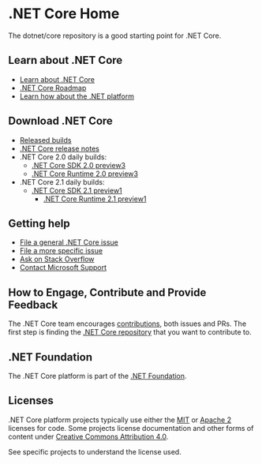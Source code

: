 ﻿# .NET Core Home

The dotnet/core repository is a good starting point for .NET Core. 

## Learn about .NET Core 

* [Learn about .NET Core](https://docs.microsoft.com/dotnet/core)
* [.NET Core Roadmap](https://github.com/dotnet/core/blob/master/roadmap.md)
* [Learn how about the .NET platform](https://docs.microsoft.com/dotnet/standard/)

## Download .NET Core

* [Released builds](https://github.com/dotnet/core/blob/master/release-notes/download-archive.md)
* [.NET Core release notes](https://github.com/dotnet/core/blob/master/release-notes/README.md)
* .NET Core 2.0 daily builds: 
  * [.NET Core SDK 2.0 preview3](https://github.com/dotnet/cli/blob/release/2.0.0/README.md#installers-and-binaries)
  * [.NET Core Runtime 2.0 preview3](https://github.com/dotnet/core-setup/blob/release/2.0.0/README.md)
* .NET Core 2.1 daily builds:
  * [.NET Core SDK 2.1 preview1](https://github.com/dotnet/cli/blob/master/README.md#installers-and-binaries)
    * [.NET Core Runtime 2.1 preview1](https://github.com/dotnet/core-setup/blob/master/README.md#daily-builds)

## Getting help

* [File a general .NET Core issue](https://github.com/dotnet/core/issues)
* [File a more specific issue](Documentation/core-repos.md)
* [Ask on Stack Overflow](https://stackoverflow.com/questions/ask)
* [Contact Microsoft Support](https://support.microsoft.com/contactus/)

## How to Engage, Contribute and Provide Feedback

The .NET Core team encourages [contributions](https://github.com/dotnet/coreclr/blob/master/Documentation/project-docs/contributing.md), both issues and PRs. The first step is finding the [.NET Core repository](Documentation/core-repos.md) that you want to contribute to.

## .NET Foundation

The .NET Core platform is part of the [.NET Foundation](http://www.dotnetfoundation.org).

## Licenses

.NET Core platform projects typically use either the [MIT](LICENSE.TXT) or
[Apache 2](http://www.apache.org/licenses/LICENSE-2.0) licenses for code.
Some projects license documentation and other forms of content under
[Creative Commons Attribution 4.0](http://creativecommons.org/licenses/by/4.0/).

See specific projects to understand the license used.
